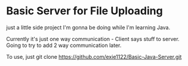 # Basic Server for File Uploading

just a little side project I'm gonna be doing while I'm learning Java.

Currently it's just one way communication - Client says stuff to server. Going to try to add 2 way communication later.

To use, just 
git clone https://github.com/exie1122/Basic-Java-Server.git
